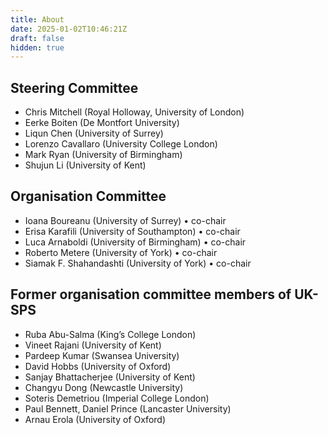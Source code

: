 ```yaml
---
title: About
date: 2025-01-02T10:46:21Z
draft: false
hidden: true
---
```


## Steering Committee

- Chris Mitchell (Royal Holloway, University of London)
- Eerke Boiten (De Montfort University)
- Liqun Chen (University of Surrey)
- Lorenzo Cavallaro (University College London)
- Mark Ryan (University of Birmingham)
- Shujun Li (University of Kent)

## Organisation Committee

- Ioana Boureanu (University of Surrey) • co-chair
- Erisa Karafili (University of Southampton) • co-chair
- Luca Arnaboldi (University of Birmingham) • co-chair
- Roberto Metere (University of York) • co-chair
- Siamak F. Shahandashti (University of York) • co-chair

## Former organisation committee members of UK-SPS

- Ruba Abu-Salma (King’s College London)
- Vineet Rajani (University of Kent)
- Pardeep Kumar (Swansea University)
- David Hobbs (University of Oxford)
- Sanjay Bhattacherjee (University of Kent)
- Changyu Dong (Newcastle University)
- Soteris Demetriou (Imperial College London)
- Paul Bennett, Daniel Prince (Lancaster University)
- Arnau Erola (University of Oxford)
